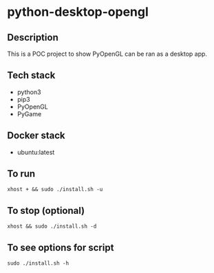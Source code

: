 # python-desktop-opengl

## Description
This is a POC project to show
PyOpenGL can be ran as a desktop app.

## Tech stack
- python3
- pip3
- PyOpenGL
- PyGame

## Docker stack
- ubuntu:latest

## To run
`xhost + && sudo ./install.sh -u`

## To stop (optional)
`xhost && sudo ./install.sh -d`

## To see options for script
`sudo ./install.sh -h`
